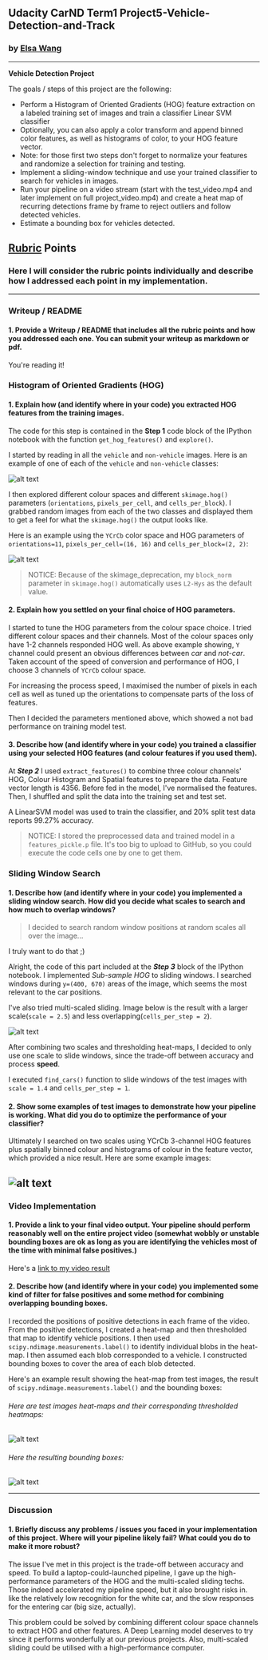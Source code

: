 ## Udacity CarND Term1 Project5-Vehicle-Detection-and-Track

### by [Elsa Wang](fzd9752@msn.com)
---

**Vehicle Detection Project**

The goals / steps of this project are the following:

* Perform a Histogram of Oriented Gradients (HOG) feature extraction on a labeled training set of images and train a classifier Linear SVM classifier
* Optionally, you can also apply a color transform and append binned color features, as well as histograms of color, to your HOG feature vector.
* Note: for those first two steps don't forget to normalize your features and randomize a selection for training and testing.
* Implement a sliding-window technique and use your trained classifier to search for vehicles in images.
* Run your pipeline on a video stream (start with the test_video.mp4 and later implement on full project_video.mp4) and create a heat map of recurring detections frame by frame to reject outliers and follow detected vehicles.
* Estimate a bounding box for vehicles detected.

[//]: # (Image References)
[image1]: ./output_images/carvsnotcar.jpg
[image2]: ./output_images/features_extraction.jpg
[image3]: ./output_images/windows_sliding.jpg
[image4]: ./output_images/05.max_scaled_windows.jpg
[image5]: ./output_images/heatmap_thresholded.jpg
[image6]: ./output_images/labeled.jpg
[video1]: ./project5.mp4

## [Rubric](https://review.udacity.com/#!/rubrics/513/view) Points

### Here I will consider the rubric points individually and describe how I addressed each point in my implementation.  

---
### Writeup / README

#### 1. Provide a Writeup / README that includes all the rubric points and how you addressed each one.  You can submit your writeup as markdown or pdf.

You're reading it!

### Histogram of Oriented Gradients (HOG)

#### 1. Explain how (and identify where in your code) you extracted HOG features from the training images.

The code for this step is contained in the **Step 1** code block of the IPython notebook with the function `get_hog_features()` and `explore()`.

I started by reading in all the `vehicle` and `non-vehicle` images.  Here is an example of one of each of the `vehicle` and `non-vehicle` classes:

![alt text][image1]

I then explored different colour spaces and different `skimage.hog()` parameters (`orientations`, `pixels_per_cell`, and `cells_per_block`).  I grabbed random images from each of the two classes and displayed them to get a feel for what the `skimage.hog()` the output looks like.

Here is an example using the `YCrCb` color space and HOG parameters of `orientations=11`, `pixels_per_cell=(16, 16)` and `cells_per_block=(2, 2)`:

![alt text][image2]

> NOTICE: Because of the skimage_deprecation, my `block_norm` parameter in `skimage.hog()` automatically uses `L2-Hys` as the default value.

#### 2. Explain how you settled on your final choice of HOG parameters.

I started to tune the HOG parameters from the colour space choice. I tried different colour spaces and their channels. Most of the colour spaces only have 1-2 channels responded HOG well. As above example showing, `Y` channel could present an obvious differences between *car* and *not-car*. Taken account of the speed of conversion and performance of HOG, I choose 3 channels of `YCrCb` colour space.

For increasing the process speed, I maximised the number of pixels in each cell as well as tuned up the orientations to compensate parts of the loss of features.

Then I decided the parameters mentioned above, which showed a not bad performance on training model test.

#### 3. Describe how (and identify where in your code) you trained a classifier using your selected HOG features (and colour features if you used them).

At **_Step 2_** I used `extract_features()` to combine three colour channels' HOG, Colour Histogram and Spatial features to prepare the data. Feature vector length is 4356. Before fed in the model, I've normalised the features. Then, I shuffled and split the data into the training set and test set.

A LinearSVM model was used to train the classifier, and 20% split test data reports 99.27% accuracy.

> NOTICE: I stored the preprocessed data and trained model in a `features_pickle.p` file. It's too big to upload to GitHub, so you could execute the code cells one by one to get them.

### Sliding Window Search

#### 1. Describe how (and identify where in your code) you implemented a sliding window search.  How did you decide what scales to search and how much to overlap windows?

> I decided to search random window positions at random scales all over the image...

I truly want to do that ;)

Alright, the code of this part included at the **_Step 3_** block of the IPython notebook. I implemented *Sub-sample HOG* to sliding windows. I searched windows during `y=(400, 670)` areas of the image, which seems the most relevant to the car positions.  

I've also tried multi-scaled sliding. Image below is the result with a larger scale(`scale = 2.5`) and less overlapping(`cells_per_step = 2`).

![alt text][image4]

After combining two scales and thresholding heat-maps, I decided to only use one scale to slide windows, since the trade-off between accuracy and process **speed**.

I executed `find_cars()` function to slide windows of the test images with `scale = 1.4` and `cells_per_step = 1`.

#### 2. Show some examples of test images to demonstrate how your pipeline is working.  What did you do to optimize the performance of your classifier?

Ultimately I searched on two scales using YCrCb 3-channel HOG features plus spatially binned colour and histograms of colour in the feature vector, which provided a nice result.  Here are some example images:

![alt text][image3]
---

### Video Implementation

#### 1. Provide a link to your final video output.  Your pipeline should perform reasonably well on the entire project video (somewhat wobbly or unstable bounding boxes are ok as long as you are identifying the vehicles most of the time with minimal false positives.)
Here's a [link to my video result][video1]


#### 2. Describe how (and identify where in your code) you implemented some kind of filter for false positives and some method for combining overlapping bounding boxes.

I recorded the positions of positive detections in each frame of the video.  From the positive detections, I created a heat-map and then thresholded that map to identify vehicle positions.  I then used `scipy.ndimage.measurements.label()` to identify individual blobs in the heat-map.  I then assumed each blob corresponded to a vehicle.  I constructed bounding boxes to cover the area of each blob detected.  

Here's an example result showing the heat-map from test images, the result of `scipy.ndimage.measurements.label()` and the bounding boxes:

###### Here are test images heat-maps and their corresponding thresholded heatmaps:

![alt text][image5]

###### Here the resulting bounding boxes:
![alt text][image6]

---

### Discussion

#### 1. Briefly discuss any problems / issues you faced in your implementation of this project.  Where will your pipeline likely fail?  What could you do to make it more robust?

The issue I've met in this project is the trade-off between accuracy and speed. To build a laptop-could-launched pipeline, I gave up the high-performance parameters of the HOG and the multi-scaled sliding techs. Those indeed accelerated my pipeline speed, but it also brought risks in. like the relatively low recognition for the white car, and the slow responses for the entering car (big size, actually).

This problem could be solved by combining different colour space channels to extract HOG and other features. A Deep Learning model deserves to try since it performs wonderfully at our previous projects. Also, multi-scaled sliding could be utilised with a high-performance computer.
